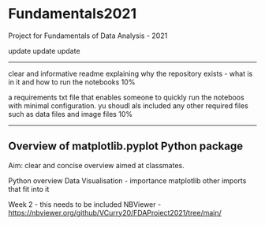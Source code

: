# Fundamentals2021
Project for Fundamentals of Data Analysis - 2021

update update update

***
clear and informative readme explaining why the repository exists - what is in it and how to run the notebooks 10%

a requirements txt file that enables someone to quickly run the noteboos with minimal configuration. yu shoudl als included any other required files such as data files and image files 10%


***


## Overview of matplotlib.pyplot Python package
Aim:
clear and concise overview aimed at classmates.

Python overview
Data Visualisation - importance
matplotlib
other imports that fit into it


Week 2 - this needs to be included
NBViewer - 
https://nbviewer.org/github/VCurry20/FDAProject2021/tree/main/




